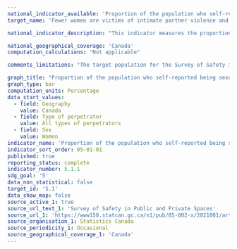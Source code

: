 ```yaml
---
national_indicator_available: 'Proportion of the population who self-reported being sexually assaulted in the last 12 months'
target_name: 'Fewer women are victims of intimate partner violence and sexual assault'

national_indicator_description: "This indicator measures the proportion of the population who self-reported being sexually assaulted in the last 12 months."

national_geographical_coverage: 'Canada' 
computation_calculations: "Not applicable"

comments_limitations: "The target population for the Survey of Safety in Public and Private Spaces is the Canadian population aged 15 and older, living in the provinces and territories. Canadians residing in institutions are not included."

graph_title: "Proportion of the population who self-reported being sexually assaulted in the last 12 months"
graph_type: bar
computation_units: Percentage
data_start_values:
  - field: Geography
    value: Canada
  - field: Type of perpetrator
    value: All types of perpetrators
  - field: Sex
    value: Women
indicator_name: 'Proportion of the population who self-reported being sexually assaulted in the last 12 months'
indicator_sort_order: 05-01-01
published: true
reporting_status: complete
indicator_number: 5.1.1
sdg_goal: '5'
data_non_statistical: false
target_id: '5.1'
data_show_map: false
source_active_1: true
source_url_text_1: 'Survey of Safety in Public and Private Spaces'
source_url_1: 'https://www150.statcan.gc.ca/n1/pub/85-002-x/2021001/article/00003-eng.htm'
source_organisation_1: Statistics Canada
source_periodicity_1: Occasional
source_geographical_coverage_1: 'Canada'
---
```


